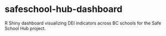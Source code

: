 # safeschool-hub-dashboard
R Shiny dashboard visualizing DEI indicators across BC schools for the Safe School Hub project.
